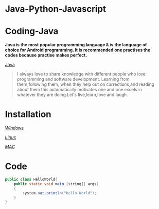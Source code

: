 # Java-Python-Javascript

# Coding-Java

__Java is the most popular programming language & is the language of choice for Android programming. It is recommended one practises the codes because practise makes perfect.__

[Java](https://www.oracle.com/java/)


 >I always love to share knowledge with different people who love programming and software development. Learning from them,following them, when they help out on corrections,and reading about them this automatically motivates one and one excels in whatever they are doing.Let's live,learn,love and laugh.


# Installation

[*Windows*](https://java.com/en/download/faq/java_win64bit.xml#Java%20for%2032-bit)

[*Linux*](https://java.com/en/download/help/linux_x64_install.xml)

[*MAC*](https://java.com/en/download/help/mac_install.xml)

# Code
```Java
public class HelloWorld{
    public static void main (string[] args)
    {
        system.out.println("Hello World");
    }
}
```

